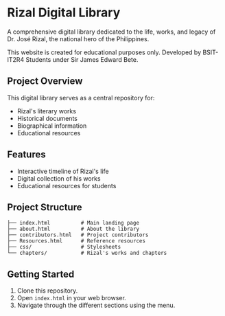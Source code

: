 # Rizal Digital Library

A comprehensive digital library dedicated to the life, works, and legacy of Dr. José Rizal, the national hero of the Philippines.

This website is created for educational purposes only. Developed by BSIT-IT2R4 Students under Sir James Edward Bete.

## Project Overview

This digital library serves as a central repository for:
- Rizal's literary works
- Historical documents
- Biographical information
- Educational resources

## Features

- Interactive timeline of Rizal's life
- Digital collection of his works
- Educational resources for students

## Project Structure

```
├── index.html          # Main landing page
├── about.html          # About the library
├── contributors.html   # Project contributors
├── Resources.html      # Reference resources
├── css/                # Stylesheets
└── chapters/           # Rizal's works and chapters
```

## Getting Started

1. Clone this repository.
2. Open `index.html` in your web browser.
3. Navigate through the different sections using the menu.
